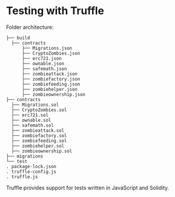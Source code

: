 # Testing with Truffle

Folder architecture:
```
├── build
  ├── contracts
      ├── Migrations.json
      ├── CryptoZombies.json
      ├── erc721.json
      ├── ownable.json
      ├── safemath.json
      ├── zombieattack.json
      ├── zombiefactory.json
      ├── zombiefeeding.json
      ├── zombiehelper.json
      ├── zombieownership.json
├── contracts
  ├── Migrations.sol
  ├── CryptoZombies.sol
  ├── erc721.sol
  ├── ownable.sol
  ├── safemath.sol
  ├── zombieattack.sol
  ├── zombiefactory.sol
  ├── zombiefeeding.sol
  ├── zombiehelper.sol
  ├── zombieownership.sol
├── migrations
└── test
. package-lock.json
. truffle-config.js
. truffle.js
```

Truffle provides support for tests written in JavaScript and Solidity.

